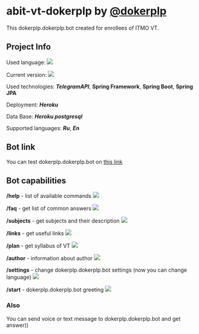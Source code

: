 # abit-vt-dokerplp by [@dokerplp](https://github.com/dokerplp)

This dokerplp.dokerplp.bot created for enrollees of ITMO VT.

## Project Info

Used language: ![](https://img.shields.io/github/languages/top/dokerplp/abit-vt-bot?color=pink)

Current version: ![](https://img.shields.io/badge/version-0.2.19-brightgreen)

Used technologies: ***TelegramAPI***, **Spring Framework**, **Spring Boot**, **Spring JPA**

Deployment: ***Heroku***

Data Base: ***Heroku postgresql***

Supported languages: ***Ru***, ***En***

## Bot link

You can test dokerplp.dokerplp.bot on [this link](https://t.me/abit_vt_bot)

## Bot capabilities

**/help** - list of available commands ![](https://img.shields.io/badge/progress-DONE-brightgreen)

**/faq** - get list of common answers ![](https://img.shields.io/badge/progress-DONE-brightgreen)

**/subjects** - get subjects and their description ![](https://img.shields.io/badge/progress-DONE-brightgreen)

**/links** - get useful links ![](https://img.shields.io/badge/progress-DONE-brightgreen)

**/plan** - get syllabus of VT ![](https://img.shields.io/badge/progress-DONE-brightgreen)

**/author** - information about author ![](https://img.shields.io/badge/progress-DONE-brightgreen)

**/settings** - change dokerplp.dokerplp.bot settings (now you can change language) ![](https://img.shields.io/badge/progress-DONE-brightgreen)

**/start** - dokerplp.dokerplp.bot greeting ![](https://img.shields.io/badge/progress-DONE-brightgreen)

### Also 

You can send voice or text message to dokerplp.dokerplp.bot and get answer))
